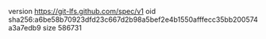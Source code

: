 version https://git-lfs.github.com/spec/v1
oid sha256:a6be58b70923dfd23c667d2b98a5bef2e4b1550afffecc35bb200574a3a7edb9
size 586731
